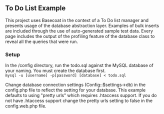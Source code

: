 <h2>To Do List Example</h2>
This project uses Basecoat in the context of a To Do list manager and presents usage of the database abstraction layer. Examples of bulk inserts are included through the use of auto-generated sample test data. Every page includes the output of the profiling feature of the database class to reveal all the queries that were run.

<h3>Setup</h3>
In the /config directory, run the todo.sql against the MySQL database of your naming. You must create the database first.
<code>
mysql -u [username] -p[password] [database] < todo.sql
</code>

Change database connection settings (Config::$settings->db) in the config.php file to reflect the setting for your database. This example defaults to using "pretty urls" which requires .htaccess support. If you do not have .htaccess support change the pretty urls setting to false in the config.web.php file. 